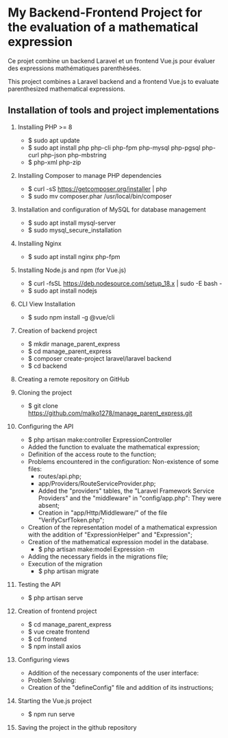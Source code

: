 # My Backend-Frontend Project for the evaluation of a mathematical expression

Ce projet combine un backend Laravel et un frontend Vue.js pour évaluer des expressions mathématiques parenthèsées.

This project combines a Laravel backend and a frontend Vue.js to evaluate parenthesized mathematical expressions.

## Installation of tools and project implementations

1. Installing PHP >= 8
   - $ sudo apt update
   - $ sudo apt install php php-cli php-fpm php-mysql php-pgsql php-curl php-json php-mbstring
   - $ php-xml php-zip

2. Installing Composer to manage PHP dependencies
   - $ curl -sS https://getcomposer.org/installer | php
   - $ sudo mv composer.phar /usr/local/bin/composer

3. Installation and configuration of MySQL for database management
   - $ sudo apt install mysql-server
   - $ sudo mysql_secure_installation

4. Installing Nginx
   - $ sudo apt install nginx php-fpm

5. Installing Node.js and npm (for Vue.js)
   - $ curl -fsSL https://deb.nodesource.com/setup_18.x | sudo -E bash -
   - $ sudo apt install nodejs

6. CLI View Installation
   - $ sudo npm install -g @vue/cli

7. Creation of backend project
   - $ mkdir manage_parent_express
   - $ cd manage_parent_express
   - $ composer create-project laravel/laravel backend
   - $ cd backend

8. Creating a remote repository on GitHub
9. Cloning the project
   - $ git clone https://github.com/malko1278/manage_parent_express.git

10. Configuring the API
    - $ php artisan make:controller ExpressionController
    - Added the function to evaluate the mathematical expression;
    - Definition of the access route to the function;
    - Problems encountered in the configuration:
      Non-existence of some files:
      * routes/api.php;
      * app/Providers/RouteServiceProvider.php;
      * Added the "providers" tables, the "Laravel Framework Service Providers" and the "middleware" in "config/app.php": They were absent;
      * Creation in "app/Http/Middleware/" of the file "VerifyCsrfToken.php";
    - Creation of the representation model of a mathematical expression with the addition of "ExpressionHelper" and "Expression";
    - Creation of the mathematical expression model in the database.
      * $ php artisan make:model Expression -m
    - Adding the necessary fields in the migrations file;
    - Execution of the migration
      * $ php artisan migrate

11. Testing the API
    - $ php artisan serve

12. Creation of frontend project
    - $ cd manage_parent_express
    - $ vue create frontend
    - $ cd frontend
    - $ npm install axios

13. Configuring views
    - Addition of the necessary components of the user interface:
    - Problem Solving:
    - Creation of the "defineConfig" file and addition of its instructions;

14. Starting the Vue.js project
    - $ npm run serve

15. Saving the project in the github repository
